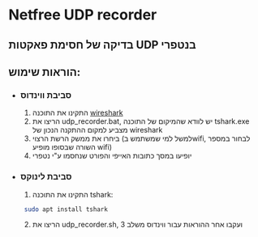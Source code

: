 # Netfree UDP recorder
בדיקה של חסימת פאקטות UDP בנטפרי
----
## הוראות שימוש:
- ### סביבת ווינדוס
  1. התקינו את התוכנה [wireshark](https://www.wireshark.org/download.html)
  2. הריצו את udp_recorder.bat, יש לוודא שהמיקום של התוכנה tshark.exe מצביע למקום ההתקנה הנכון של wireshark
  3. ביחרו את ממשק הרשת הרצוי (למשל למי שמשתמש בwifi, לבחור במספר השורה שבסופו מופיע wifi)
  4. יופיעו במסך כתובות האייפי והפורט שנחסמו ע"י נטפרי
- ### סביבת לינוקס
  1. התקינו את התוכנה tshark: 
  ```bash
   sudo apt install tshark
   ```
   2. הריצו את udp_recorder.sh, ועקבו אחר ההוראות עבור ווינדוס משלב 3

